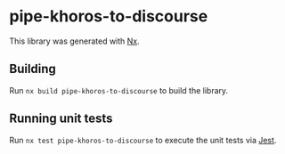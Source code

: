 # pipe-khoros-to-discourse

This library was generated with [Nx](https://nx.dev).

## Building

Run `nx build pipe-khoros-to-discourse` to build the library.

## Running unit tests

Run `nx test pipe-khoros-to-discourse` to execute the unit tests via [Jest](https://jestjs.io).
